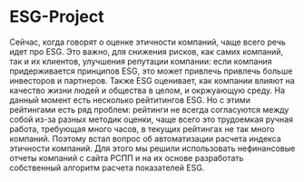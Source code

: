 # ESG-Project

Сейчас, когда говорят о оценке этичности компаний, чаще всего речь идет
про ESG. Это важно, для снижения рисков, как самих компаний, так и
их клиентов, улучшения репутации компании: если компания придерживается принципов ESG, это может привлечь привлечь больше инвесторов и
партнеров. Также ESG оценивает, как компании влияют на качество жизни людей и общества в целом, и окржуающую среду. На данный момент
есть несколько рейтитингов ESG. Но с этими рейтингами есть ряд проблем:
рейтинги не всегда согласуются между собой из-за разных методик оценки, чаще всего это трудоемкая ручная работа, требующая много часов, в
текущих рейтингах не так много компаний. Поэтому встал вопрос об автоматизации расчета индекса этичности компаний. Для этого мы решили
использовать нефинансовые отчеты компаний с сайта РСПП и на их основе разработать собственный алгоритм расчета показателей ESG.
